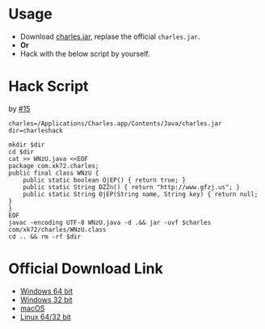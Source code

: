 # Usage

- Download [charles.jar](charles.jar), replase the official `charles.jar`.
- **Or**
- Hack with the below script by yourself.

# Hack Script

by [#15](/pull/15)

```
charles=/Applications/Charles.app/Contents/Java/charles.jar
dir=charleshack

mkdir $dir
cd $dir
cat >> WNzU.java <<EOF
package com.xk72.charles;
public final class WNzU {
	public static boolean OjEP() { return true; }
	public static String DZZn() { return "http://www.gfzj.us"; }
	public static String OjEP(String name, String key) { return null; }
}
EOF
javac -encoding UTF-8 WNzU.java -d .&& jar -uvf $charles com/xk72/charles/WNzU.class
cd .. && rm -rf $dir
```

# Official Download Link

- [Windows 64 bit](https://www.charlesproxy.com/assets/release/4.2/charles-proxy-4.2-win64.msi)
- [Windows 32 bit](https://www.charlesproxy.com/assets/release/4.2/charles-proxy-4.2-win32.msi)
- [macOS](https://www.charlesproxy.com/assets/release/4.2/charles-proxy-4.2.dmg)
- [Linux 64/32 bit](https://www.charlesproxy.com/assets/release/4.2/charles-proxy-4.2.tar.gz)

